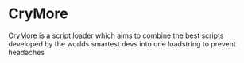 # CryMore
CryMore is a script loader which aims to combine the best scripts developed by the worlds smartest devs into one loadstring to prevent headaches
